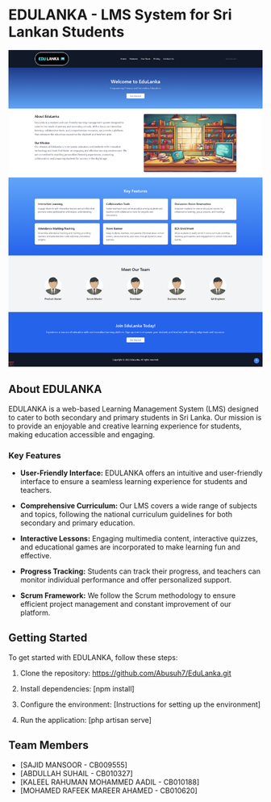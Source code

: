 # EDULANKA - LMS System for Sri Lankan Students

![Project Image](https://github.com/krm-aadil/GIT-IMAGES/blob/main/lms.PNG?raw=true)

## About EDULANKA

EDULANKA is a web-based Learning Management System (LMS) designed to cater to both secondary and primary students in Sri Lanka. Our mission is to provide an enjoyable and creative learning experience for students, making education accessible and engaging.

### Key Features

- **User-Friendly Interface:** EDULANKA offers an intuitive and user-friendly interface to ensure a seamless learning experience for students and teachers.

- **Comprehensive Curriculum:** Our LMS covers a wide range of subjects and topics, following the national curriculum guidelines for both secondary and primary education.

- **Interactive Lessons:** Engaging multimedia content, interactive quizzes, and educational games are incorporated to make learning fun and effective.

- **Progress Tracking:** Students can track their progress, and teachers can monitor individual performance and offer personalized support.

- **Scrum Framework:** We follow the Scrum methodology to ensure efficient project management and constant improvement of our platform.

## Getting Started

To get started with EDULANKA, follow these steps:

1. Clone the repository: https://github.com/Abusuh7/EduLanka.git

2. Install dependencies: [npm install]

3. Configure the environment: [Instructions for setting up the environment]

4. Run the application: [php artisan serve]


## Team Members

- [SAJID MANSOOR - CB009555]
- [ABDULLAH SUHAIL - CB010327]
- [KALEEL RAHUMAN MOHAMMED AADIL - CB010188]
- [MOHAMED RAFEEK MAREER AHAMED - CB010620]





